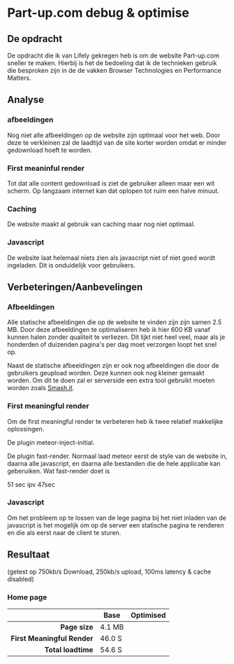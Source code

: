 # Part-up.com debug & optimise

## De opdracht
De opdracht die ik van Lifely gekregen heb is om de website Part-up.com sneller te maken. Hierbij is het de bedoeling dat ik de technieken gebruik die besproken zijn in de de vakken Browser Technologies en Performance Matters.

## Analyse

### afbeeldingen
Nog niet alle afbeeldingen op de website zijn optimaal voor het web. Door deze te verkleinen zal de laadtijd van de site korter worden omdat er minder gedownload hoeft te worden.

### First meaninful render
Tot dat alle content gedownload is ziet de gebruiker alleen maar een wit scherm. Op langzaam internet kan dat oplopen tot ruim een halve minuut.

### Caching
De website maakt al gebruik van caching maar nog niet optimaal. 

### Javascript
De website laat helemaal niets zien als javascript niet of niet goed wordt ingeladen. Dit is onduidelijk voor gebruikers.


## Verbeteringen/Aanbevelingen

### Afbeeldingen
Alle statische afbeeldingen die op de website te vinden zijn zijn samen 2.5 MB. Door deze afbeeldingen te optimaliseren heb ik hier 600 KB vanaf kunnen halen zonder qualiteit te verliezen. Dit lijkt niet heel veel, maar als je honderden of duizenden pagina's per dag moet verzorgen loopt het snel op.

Naast de statische afbeeldingen zijn er ook nog afbeeldingen die door de gebruikers geupload worden. Deze kunnen ook nog kleiner gemaakt worden. Om dit te doen zal er serverside een extra tool gebruikt moeten worden zoals [Smash.it](https://developer.yahoo.com/blogs/ydn/automatically-compressing-s3-images-using-smush-14941.html).

### First meaningful render
Om de first meaningful render te verbeteren heb ik twee relatief makkelijke oplossingen. 

De plugin meteor-inject-initial.

De plugin fast-render. Normaal laad meteor eerst de style van de website in, daarna alle javascript, en daarna alle bestanden die de hele applicatie kan geberuiken. Wat fast-render doet is 

51 sec ipv 47sec

### Javascript
Om het probleem op te lossen van de lege pagina bij het niet inladen van de javascript is het mogelijk om op de server een statische pagina te renderen en die als eerst naar de client te sturen.


## Resultaat

(getest op 750kb/s Download, 250kb/s upload, 100ms latency & cache disabled)

### Home page
|                            |Base  |Optimised|
|---------------------------:|------|---------|
|**Page size**               |4.1 MB|         |
|**First Meaningful Render** |46.0 S|         |
|**Total loadtime**          |54.6 S|         |







